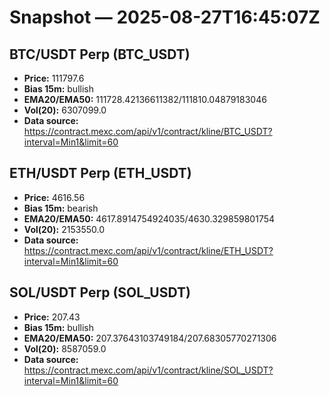 # Snapshot — 2025-08-27T16:45:07Z

## BTC/USDT Perp (BTC_USDT)
- **Price:** 111797.6
- **Bias 15m:** bullish
- **EMA20/EMA50:** 111728.42136611382/111810.04879183046
- **Vol(20):** 6307099.0
- **Data source:** https://contract.mexc.com/api/v1/contract/kline/BTC_USDT?interval=Min1&limit=60

## ETH/USDT Perp (ETH_USDT)
- **Price:** 4616.56
- **Bias 15m:** bearish
- **EMA20/EMA50:** 4617.8914754924035/4630.329859801754
- **Vol(20):** 2153550.0
- **Data source:** https://contract.mexc.com/api/v1/contract/kline/ETH_USDT?interval=Min1&limit=60

## SOL/USDT Perp (SOL_USDT)
- **Price:** 207.43
- **Bias 15m:** bullish
- **EMA20/EMA50:** 207.37643103749184/207.68305770271306
- **Vol(20):** 8587059.0
- **Data source:** https://contract.mexc.com/api/v1/contract/kline/SOL_USDT?interval=Min1&limit=60
